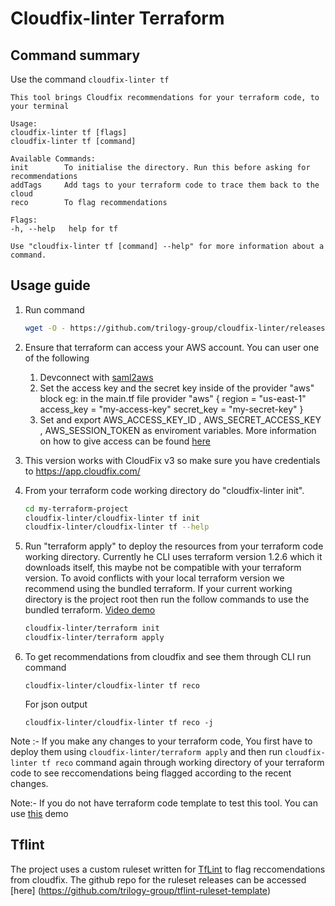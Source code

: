 # Cloudfix-linter Terraform

## Command summary
Use the command `cloudfix-linter tf`
```
This tool brings Cloudfix recommendations for your terraform code, to your terminal

Usage:
cloudfix-linter tf [flags]
cloudfix-linter tf [command]

Available Commands:
init        To initialise the directory. Run this before asking for recommendations
addTags     Add tags to your terraform code to trace them back to the cloud
reco        To flag recommendations

Flags:
-h, --help   help for tf

Use "cloudfix-linter tf [command] --help" for more information about a command.
```
## Usage guide
1. Run command 
	```bash
	wget -O - https://github.com/trilogy-group/cloudfix-linter/releases/latest/download/install.sh | bash
	```

2. Ensure that terraform can access your AWS account. You can user one of the following

    1. Devconnect with [saml2aws](https://github.com/Versent/saml2aws)
    2. Set the access key and the secret key inside of the provider "aws" block eg: in the main.tf file provider "aws" { region = "us-east-1" access_key = "my-access-key" secret_key = "my-secret-key" } 
    3. Set and export AWS_ACCESS_KEY_ID , AWS_SECRET_ACCESS_KEY , AWS_SESSION_TOKEN as enviroment variables. More information on how to give access can be found [here](https://registry.terraform.io/providers/hashicorp/aws/latest/docs)

3. This version works with CloudFix v3 so make sure you have credentials to https://app.cloudfix.com/

4. From your terraform code working directory do "cloudfix-linter init".
	```bash
	cd my-terraform-project
	cloudfix-linter/cloudfix-linter tf init
	cloudfix-linter/cloudfix-linter tf --help
	```

5. Run "terraform apply" to deploy the resources from your terraform code working directory. Currently he CLI uses terraform version 1.2.6 which it downloads itself, this maybe not be compatible with your terraform version. To avoid conflicts with your local terraform version we recommend using the bundled terraform. If your current working directory is the project root then run the follow commands to use the bundled terraform. [Video demo](https://www.loom.com/share/f27c295e251b452696516055b65323f1)
	```bash
	cloudfix-linter/terraform init
	cloudfix-linter/terraform apply
	```

6. To get recommendations from cloudfix and see them through CLI run command 
    ```
    cloudfix-linter/cloudfix-linter tf reco
    ```
    For json output
    ```
    cloudfix-linter/cloudfix-linter tf reco -j
    ```

Note :- If you make any changes to your terraform code, You first have to deploy them using `cloudfix-linter/terraform apply` and then run `cloudfix-linter tf reco` command again through working directory of your terraform code to see reccomendations being flagged according to the recent changes. 

Note:- If you do not have terraform code template to test this tool. You can use [this](https://github.com/trilogy-group/cloudfixLinter-demo) demo


## Tflint

The project uses a custom ruleset written for [TfLint](https://github.com/terraform-linters/tflint/blob/master/docs/developer-guide/architecture.md) to flag reccomendations from cloudfix. The github repo for the ruleset releases can be accessed [here] (https://github.com/trilogy-group/tflint-ruleset-template)
